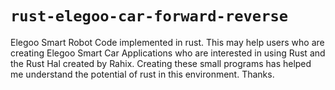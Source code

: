 `rust-elegoo-car-forward-reverse`
==================
Elegoo Smart Robot Code implemented in rust. 
This may help users who are creating Elegoo Smart Car Applications who are interested in using Rust and the Rust Hal created by Rahix. 
Creating these small programs has helped me understand the potential of rust in this environment. 
Thanks.
